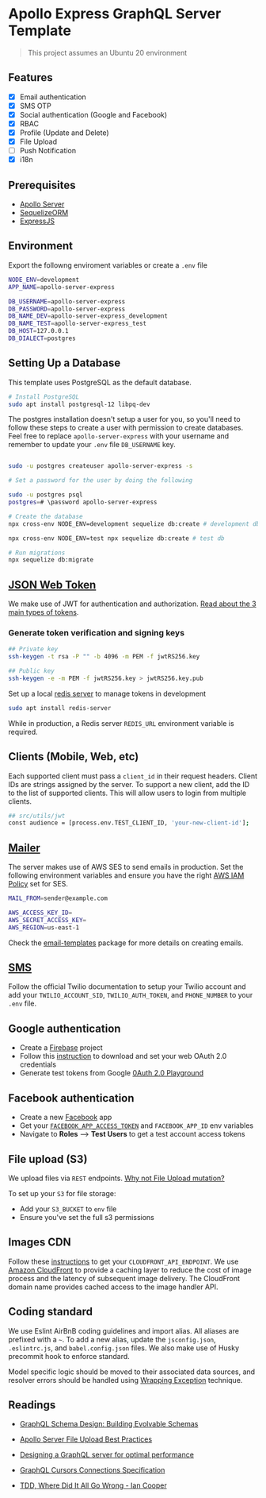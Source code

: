 # Apollo Express GraphQL Server Template

> This project assumes an Ubuntu 20 environment

## Features

- [x] Email authentication
- [x] SMS OTP
- [x] Social authentication (Google and Facebook)
- [x] RBAC
- [x] Profile (Update and Delete)
- [x] File Upload
- [ ] Push Notification
- [x] i18n

## Prerequisites

- [Apollo Server](https://www.apollographql.com/docs/apollo-server/)
- [SequelizeORM](https://sequelize.org/master/manual/migrations.html)
- [ExpressJS](https://expressjs.com/)

## Environment

Export the followng enviroment variables or create a `.env` file

```sh
NODE_ENV=development
APP_NAME=apollo-server-express

DB_USERNAME=apollo-server-express
DB_PASSWORD=apollo-server-express
DB_NAME_DEV=apollo-server-express_development
DB_NAME_TEST=apollo-server-express_test
DB_HOST=127.0.0.1
DB_DIALECT=postgres
```

## Setting Up a Database

This template uses PostgreSQL as the default database.

```sh
# Install PostgreSQL
sudo apt install postgresql-12 libpq-dev
```

The postgres installation doesn't setup a user for you, so you'll need to follow these steps to create a user with permission to create databases. Feel free to replace `apollo-server-express` with your username and remember to update your `.env` file `DB_USERNAME` key.

```sh

sudo -u postgres createuser apollo-server-express -s

# Set a password for the user by doing the following

sudo -u postgres psql
postgres=# \password apollo-server-express

# Create the database
npx cross-env NODE_ENV=development sequelize db:create # development db

npx cross-env NODE_ENV=test npx sequelize db:create # test db

# Run migrations
npx sequelize db:migrate
```

## [JSON Web Token](https://github.com/auth0/node-jsonwebtoken#readme)

We make use of JWT for authentication and authorization. [Read about the 3 main types of tokens](https://auth0.com/blog/refresh-tokens-what-are-they-and-when-to-use-them/).

### Generate token verification and signing keys

```sh
## Private key
ssh-keygen -t rsa -P "" -b 4096 -m PEM -f jwtRS256.key

## Public key
ssh-keygen -e -m PEM -f jwtRS256.key > jwtRS256.key.pub
```

Set up a local [redis server](https://redis.io/download#from-the-official-ubuntu-ppa) to manage tokens in development

```sh
sudo apt install redis-server
```

While in production, a Redis server `REDIS_URL` environment variable is required.

## Clients (Mobile, Web, etc)

Each supported client must pass a `client_id` in their request headers. Client IDs are strings assigned by the server. To support a new client, add the ID to the list of supported clients. This will allow users to login from multiple clients.

```sh
## src/utils/jwt
const audience = [process.env.TEST_CLIENT_ID, 'your-new-client-id'];
```

## [Mailer](https://nodemailer.com/transports/ses/)

The server makes use of AWS SES to send emails in production. Set the following environment variables and ensure you have the right [AWS IAM Policy](https://nodemailer.com/transports/ses/#example-3) set for SES.

```sh
MAIL_FROM=sender@example.com

AWS_ACCESS_KEY_ID=
AWS_SECRET_ACCESS_KEY=
AWS_REGION=us-east-1
```

Check the [email-templates](https://github.com/forwardemail/email-templates) package for more details on creating emails.

## [SMS](https://www.twilio.com/docs/sms/quickstart/node)

Follow the official Twilio documentation to setup your Twilio account and add your `TWILIO_ACCOUNT_SID`, `TWILIO_AUTH_TOKEN`, and `PHONE_NUMBER` to your `.env` file.

## Google authentication

- Create a [Firebase](https://console.firebase.google.com) project
- Follow this [instruction](https://github.com/googleapis/google-auth-library-nodejs#download-your-service-account-credentials-json-file) to download and set your web OAuth 2.0 credentials
- Generate test tokens from Google [0Auth 2.0 Playground](https://developers.google.com/oauthplayground/)

## Facebook authentication

- Create a new [Facebook](https://developers.facebook.com/) app
- Get your [`FACEBOOK_APP_ACCESS_TOKEN`](https://developers.facebook.com/tools/access_token/) and `FACEBOOK_APP_ID` env variables
- Navigate to **Roles** ⟶ **Test Users** to get a test account access tokens

## File upload (S3)

We upload files via `REST` endpoints. [Why not File Upload mutation?](https://www.apollographql.com/blog/backend/file-uploads/file-upload-best-practices/)

To set up your `S3` for file storage:

- Add your `S3_BUCKET` to `env` file
- Ensure you've set the full s3 permissions

## Images CDN

Follow these [instructions](https://aws.amazon.com/solutions/implementations/serverless-image-handler/) to get your `CLOUDFRONT_API_ENDPOINT`. We use [Amazon CloudFront](https://aws.amazon.com/cloudfront/) to provide a caching layer to reduce the cost of image process and the latency of subsequent image delivery. The CloudFront domain name provides cached access to the image handler API.

## Coding standard

We use Eslint AirBnB coding guidelines and import alias. All aliases are prefixed with a `~`. To add a new alias, update the `jsconfig.json`, `.eslintrc.js`, and `babel.config.json` files. We also make use of Husky precommit hook to enforce standard.

Model specific logic should be moved to their associated data sources, and resolver errors should be handled using [Wrapping Exception](https://javascript.info/custom-errors) technique.

## Readings

- [GraphQL Schema Design: Building Evolvable Schemas](https://www.apollographql.com/blog/backend/schema-design/graphql-building-evolvable-schemas/)

- [Apollo Server File Upload Best Practices](https://www.apollographql.com/blog/backend/file-uploads/file-upload-best-practices/)

- [Designing a GraphQL server for optimal performance](https://blog.logrocket.com/designing-graphql-server-optimal-performance/)

- [GraphQL Cursors Connections Specification](https://relay.dev/graphql/connections.htm)

- [TDD, Where Did It All Go Wrong - Ian Cooper](https://www.youtube.com/watch?v=EZ05e7EMOLM&list=TLPQMjIwMTIwMjJnzh0h4NGjEg&index=2)
